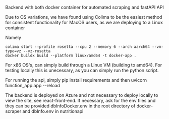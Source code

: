 Backend with both docker container for automated scraping and fastAPI API

Due to OS variations, we have found using Colima to be the easiest method for consistent functionality for MacOS users, as we are deploying to a Linux container

Namely
```
colima start --profile rosetta --cpu 2 --memory 6 --arch aarch64 --vm-type=vz --vz-rosetta 
docker buildx build --platform linux/amd64 -t docker-app .
```

For x86 OS's, can simply build through a Linux VM (building to amd64). For testing locally this is unecessary, as you can simply run the python script.


For running the api, simply pip install requirements and then uvicorn function_app:app --reload


The backend is deployed on Azure and not necessary to deploy locally to view the site, see react-front-end. 
If necessary, ask for the env files and they can be provided dbInfoDocker.env in the root directory of docker-scraper and dbInfo.env in nutritionapi 
